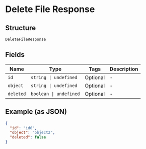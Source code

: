
# Delete File Response

## Structure

`DeleteFileResponse`

## Fields

| Name | Type | Tags | Description |
|  --- | --- | --- | --- |
| `id` | `string \| undefined` | Optional | - |
| `object` | `string \| undefined` | Optional | - |
| `deleted` | `boolean \| undefined` | Optional | - |

## Example (as JSON)

```json
{
  "id": "id0",
  "object": "object2",
  "deleted": false
}
```

